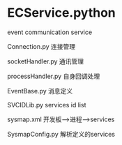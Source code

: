 # ECService.python
event communication service

Connection.py 连接管理

socketHandler.py 通讯管理

processHandler.py 自身回调处理

EventBase.py 消息定义

SVCIDLib.py services id list

sysmap.xml 开发板-->进程-->services

SysmapConfig.py 解析定义的services
